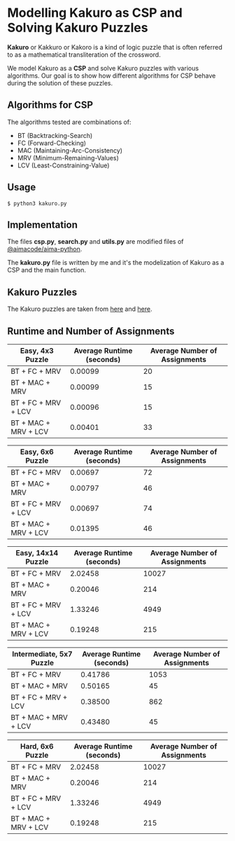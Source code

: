 #  Modelling Kakuro as CSP and Solving Kakuro Puzzles
**Kakuro** or Kakkuro or Kakoro is a kind of logic puzzle that is often referred to as a mathematical transliteration of the crossword.

We model Kakuro as a **CSP** and solve Kakuro puzzles with various algorithms. Our goal is to show how different algorithms for CSP behave during the solution of these puzzles.

## Algorithms for CSP
The algorithms tested are combinations of:
- BT (Backtracking-Search)
- FC (Forward-Checking)
- MAC (Maintaining-Arc-Consistency)
- MRV (Minimum-Remaining-Values)
- LCV (Least-Constraining-Value)

## Usage
`$ python3 kakuro.py`

## Implementation
The files **csp.py**, **search.py** and **utils.py** are modified files of [@aimacode/aima-python](https://github.com/aimacode/aima-python).

The **kakuro.py** file is written by me and it's the modelization of Kakuro as a CSP and the main function. 

## Kakuro Puzzles
The Kakuro puzzles are taken from [here](https://www.kakuroconquest.com/) and [here](https://www.menneske.no/kakuro/eng/).

## Runtime and Number of Assignments
| Easy, 4x3 Puzzle     | Average Runtime (seconds) | Average Number of Assignments |
| -------------------- | ------------------------- | ----------------------------- |
| BT + FC + MRV        | 0.00099                   | 20                            |
| BT + MAC + MRV       | 0.00099                   | 15                            |
| BT + FC + MRV + LCV  | 0.00096                   | 15                            |
| BT + MAC + MRV + LCV | 0.00401                   | 33                            |

| Easy, 6x6 Puzzle     | Average Runtime (seconds) | Average Number of Assignments |
| -------------------- | ------------------------- | ----------------------------- |
| BT + FC + MRV        | 0.00697                   | 72                            |
| BT + MAC + MRV       | 0.00797                   | 46                            |
| BT + FC + MRV + LCV  | 0.00697                   | 74                            |
| BT + MAC + MRV + LCV | 0.01395                   | 46                            |

| Easy, 14x14 Puzzle   | Average Runtime (seconds) | Average Number of Assignments |
| -------------------- | ------------------------- | ----------------------------- |
| BT + FC + MRV        | 2.02458                   | 10027                         |
| BT + MAC + MRV       | 0.20046                   | 214                           |
| BT + FC + MRV + LCV  | 1.33246                   | 4949                          |
| BT + MAC + MRV + LCV | 0.19248                   | 215                           |

| Intermediate, 5x7 Puzzle | Average Runtime (seconds) | Average Number of Assignments |
| ------------------------ | ------------------------- | ----------------------------- |
| BT + FC + MRV            | 0.41786                   | 1053                          |
| BT + MAC + MRV           | 0.50165                   | 45                            |
| BT + FC + MRV + LCV      | 0.38500                   | 862                           |
| BT + MAC + MRV + LCV     | 0.43480                   | 45                            |

| Hard, 6x6 Puzzle     | Average Runtime (seconds) | Average Number of Assignments |
| -------------------- | ------------------------- | ----------------------------- |
| BT + FC + MRV        | 2.02458                   | 10027                         |
| BT + MAC + MRV       | 0.20046                   | 214                           |
| BT + FC + MRV + LCV  | 1.33246                   | 4949                          |
| BT + MAC + MRV + LCV | 0.19248                   | 215                           |
